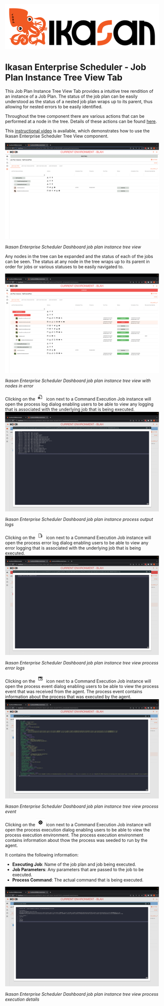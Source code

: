 ![IKASAN](../../../../developer/docs/quickstart-images/Ikasan-title-transparent.png)

# Ikasan Enterprise Scheduler - Job Plan Instance Tree View Tab

This Job Plan Instance Tree View Tab provides a intuitive tree rendition of an instance of a Job Plan. The status of the job plan 
can be easily understood as the status of a nested job plan wraps up to its parent, thus allowing for nested errors to be
easily identified.

Throughout the tree component there are various actions that can be performed at a node in the tree. Details of these actions
can be found [here](./job-plan-instance-actions.md).

This [instructional video](https://youtu.be/lVdYv0Q5wRY) is available, which demonstrates how to use the Ikasan Enterprise Scheduler
Tree View component.

![img.png](../../../images/job-plan-instance-tree-view.png)

*Ikasan Enterprise Scheduler Dashboard job plan instance tree view*

Any nodes in the tree can be expanded and the status of each of the jobs can be seen. The status at any node in the tree
wraps up to its parent in order for jobs or various statuses to be easily navigated to.

![img.png](../../../images/job-plan-instance-tree-view-error.png)

*Ikasan Enterprise Scheduler Dashboard job plan instance tree view with nodes in error*

Clicking on the ![img.png](../../../images/output-logs-icon.png) icon next to a Command Execution Job instance will open the process log dialog enabling users to be able to 
view any logging that is associated with the underlying job that is being executed.
![img.png](../../../images/process-output-logs.png)

*Ikasan Enterprise Scheduler Dashboard job plan instance process output logs*

Clicking on the ![img.png](../../../images/error-log-icon.png) icon next to a Command Execution Job instance will open the process error log dialog enabling users to be able to
view any error logging that is associated with the underlying job that is being executed.
![img.png](../../../images/process-error-logs.png)

*Ikasan Enterprise Scheduler Dashboard job plan instance tree view process error logs*

Clicking on the ![img.png](../../../images/process-event-icon.png) icon next to a Command Execution Job instance will open the process event dialog enabling users to be able to
view the process event that was received from the agent. The process event contains information about the process that was executed by the agent.
![img.png](../../../images/scheduled-process-event-dialog.png)

*Ikasan Enterprise Scheduler Dashboard job plan instance tree view process event*

Clicking on the ![img.png](../../../images/process-execution-details.png) icon next to a Command Execution Job instance will open the process execution dialog enabling users to be able to
view the process execution environment. The process execution environment contains information about thow the process was seeded to run by the agent.

It contains the following information:
- **Executing Job**: Name of the job plan and job being executed.
- **Job Parameters**: Any parameters that are passed to the job to be executed.
- **Process Command**: The actual command that is being executed.

![img.png](../../../images/process-execution-details-dialog.png)

*Ikasan Enterprise Scheduler Dashboard job plan instance tree view process execution details*